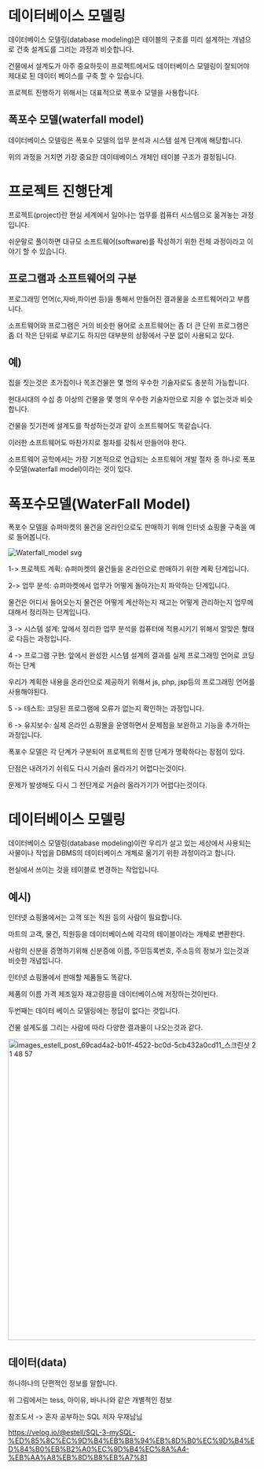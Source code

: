 데이터베이스 모델링
===

데이터베이스 모델링(database modeling)은 테이블의 구조를 미리 설계하는 개념으로 건축 설계도를 그리는 과정과 비슷합니다.

건물에서 설계도가 아주 중요하듯이 프로젝트에서도 데이터베이스 모델링이 잘되어야 제대로 된 데이터 베이스를 구축 할 수 있습니다.

프로젝트 진행하기 위해서는 대표적으로 폭포수 모델을 사용합니다.

폭포수 모델(waterfall model)
---
데이터베이스 모델링은 폭포수 모델의 업무 분석과 시스템 설계 단계에 해당합니다.

위의 과정을 거치면 가장 중요한 데이테베이스 개체인 테이블 구조가 결정됩니다.

프로젝트 진행단계
===

프로젝트(project)란 현실 세계에서 일어나는 업무를 컴퓨터 시스템으로 옮겨놓는 과정입니다.

쉬운말로 풀이하면 대규모 소프트웨어(software)를 작성하기 위한 전체 과정이라고 이야기 할 수 있습니다.

프로그램과 소프트웨어의 구분
---

프로그래밍 언어(c,자바,파이썬 등)을 통해서 만들어진 결과물을 소프트웨어라고 부릅니다.

소프트웨어와 프로그램은 거의 비슷한 용어로 소프트웨어는 좀 더 큰 단위 프로그램은 좀 더 작은 단위로 부르기도 하지만 대부분의 상황에서 구분 없이 사용되고 있다.

예)
---

집을 짓는것은 초가집이나 목조건물은 몇 명의 우수한 기술자로도 충분히 가능합니다.

현대시대의 수십 층 이상의 건물을 몇 명의 우수한 기술자만으로 지을 수 없는것과 비슷합니다.

건물을 짓기전에 설계도를 작성하는것과 같이 소프트웨어도 똑같습니다.

이러한 소프트웨어도 마찬가지로 절차를 갖춰서 만들어야 한다.

소프트웨어 공학에서는 가장 기본적으로 언급되는 소프트웨어 개발 절차 중 하나로 폭포수모델(waterfall model)이라는 것이 있다.

폭포수모델(WaterFall Model)
===

폭포수 모델을 슈퍼마켓의 물건을 온라인으로도 판매하기 위해 인터넷 쇼핑몰 구축을 예로 들어봅니다.

![Waterfall_model svg](https://github.com/user-attachments/assets/18faeafc-e5a6-4262-b889-0031239537a8)

1-> 프로젝트 계획: 슈퍼마켓의 물건들을 온라인으로 판매하기 위한 계획 단계입니다.

2-> 업무 분석: 슈퍼마켓에서 업무가 어떻게 돌아가는지 파악하는 단계입니다.

물건은 어디서 들어오는지 물건은 어떻게 계산하는지 재고는 어떻게 관리하는지 업무에 대해서 정리하는 단계입니다.

3 -> 시스템 설계: 앞에서 정리한 업무 분석을 컴퓨터에 적용시키기 위해서 알맞은 형태로 다듬는 과정입니다.

4 -> 프로그램 구현: 앞에서 완성한 시스템 설계의 결과를 실제 프로그래밍 언어로 코딩하는 단계

우리가 계획한 내용을 온라인으로 제공하기 위해서 js, php, jsp등의 프로그래밍 언어를 사용해야된다.

5 -> 테스트: 코딩된 프로그램에 오류가 없는지 확인하는 과정입니다.

6 -> 유지보수: 실제 온라인 쇼핑몰을 운영하면서 문제점을 보완하고 기능을 추가하는 과정입니다.

폭포수 모델은 각 단계가 구분되어 프로젝트의 진행 단계가 명확하다는 장점이 있다.

단점은 내려가기 쉬워도 다시 거슬러 올라가기 어렵다는것이다.

문제가 발생해도 다시 그 전단계로 거슬러 올라가기가 어렵다는것이다.

데이터베이스 모델링
===

데이터베이스 모델링(database modeling)이란 우리가 살고 있는 세상에서 사용되는 사물이나 작업을 DBMS의 데이터베이스 개체로 옮기기 위한 과정이라고 합니다.

현실에서 쓰이는 것을 테이블로 변경하는 작업입니다.

예시)
---

인터넷 쇼핑몰에서는 고객 또는 직원 등의 사람이 필요합니다.

마트의 고객, 물건, 직원등을 데이터베이스에 각각의 테이블이라는 개체로 변환한다.

사람의 신분을 증명하기위해 신분증에 이름, 주민등록번호, 주소등의 정보가 있는것과 비슷한 개념입니다.

인터넷 쇼핑몰에서 판매할 제품들도 똑같다.

제품의 이름 가격 제조일자 재고량등을 데이터베이스에 저장하는것이빈다.


두번째는 데이터 베이스 모델링에는 정답이 없다는 것입니다.

건물 설계도를 그리는 사람에 따라 다양한 결과물이 나오는것과 같다.

<img width="613" alt="images_estell_post_69cad4a2-b01f-4522-bc0d-5cb432a0cd11_스크린샷 2022-01-22 오전 1 48 57" src="https://github.com/user-attachments/assets/4e36a44f-479c-4171-a841-256987d0afe5">


데이터(data)
---

하나하나의 단편적인 정보를 말합니다.

위 그림에서는 tess, 아이유, 바나나와 같은 개별적인 정보





참조도서 -> 혼자 공부하는 SQL 저자 우재남님

https://velog.io/@estell/SQL-3-mySQL-%ED%85%8C%EC%9D%B4%EB%B8%94%EB%8D%B0%EC%9D%B4%ED%84%B0%EB%B2%A0%EC%9D%B4%EC%8A%A4-%EB%AA%A8%EB%8D%B8%EB%A7%81

